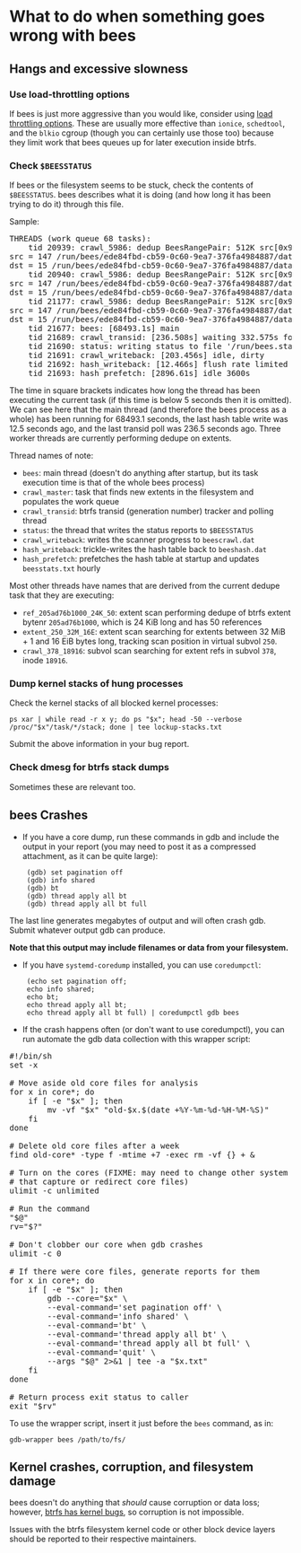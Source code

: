 What to do when something goes wrong with bees
==============================================

Hangs and excessive slowness
----------------------------

### Use load-throttling options

  If bees is just more aggressive than you would like, consider using
  [load throttling options](options.md).  These are usually more effective
  than `ionice`, `schedtool`, and the `blkio` cgroup (though you can
  certainly use those too) because they limit work that bees queues up
  for later execution inside btrfs.

### Check `$BEESSTATUS`

  If bees or the filesystem seems to be stuck, check the contents of
  `$BEESSTATUS`.  bees describes what it is doing (and how long it has
  been trying to do it) through this file.

  Sample:

<pre>
THREADS (work queue 68 tasks):
	tid 20939: crawl_5986: dedup BeesRangePair: 512K src[0x9933f000..0x993bf000] dst[0x9933f000..0x993bf000]
src = 147 /run/bees/ede84fbd-cb59-0c60-9ea7-376fa4984887/data/home/builder/linux/.git/objects/pack/pack-09f06f8759ac7fd163df320b7f7671f06ac2a747.pack
dst = 15 /run/bees/ede84fbd-cb59-0c60-9ea7-376fa4984887/data.new/home/builder/linux/.git/objects/pack/pack-09f06f8759ac7fd163df320b7f7671f06ac2a747.pack
	tid 20940: crawl_5986: dedup BeesRangePair: 512K src[0x992bf000..0x9933f000] dst[0x992bf000..0x9933f000]
src = 147 /run/bees/ede84fbd-cb59-0c60-9ea7-376fa4984887/data/home/builder/linux/.git/objects/pack/pack-09f06f8759ac7fd163df320b7f7671f06ac2a747.pack
dst = 15 /run/bees/ede84fbd-cb59-0c60-9ea7-376fa4984887/data.new/home/builder/linux/.git/objects/pack/pack-09f06f8759ac7fd163df320b7f7671f06ac2a747.pack
	tid 21177: crawl_5986: dedup BeesRangePair: 512K src[0x9923f000..0x992bf000] dst[0x9923f000..0x992bf000]
src = 147 /run/bees/ede84fbd-cb59-0c60-9ea7-376fa4984887/data/home/builder/linux/.git/objects/pack/pack-09f06f8759ac7fd163df320b7f7671f06ac2a747.pack
dst = 15 /run/bees/ede84fbd-cb59-0c60-9ea7-376fa4984887/data.new/home/builder/linux/.git/objects/pack/pack-09f06f8759ac7fd163df320b7f7671f06ac2a747.pack
	tid 21677: bees: [68493.1s] main
	tid 21689: crawl_transid: [236.508s] waiting 332.575s for next 10 transid RateEstimator { count = 87179, raw = 969.066 / 32229.2, ratio = 969.066 / 32465.7, rate = 0.0298489, duration(1) = 33.5021, seconds_for(1) = 1 }
	tid 21690: status: writing status to file '/run/bees.status'
	tid 21691: crawl_writeback: [203.456s] idle, dirty
	tid 21692: hash_writeback: [12.466s] flush rate limited after extent #17 of 64 extents
	tid 21693: hash_prefetch: [2896.61s] idle 3600s
</pre>

 The time in square brackets indicates how long the thread has been
 executing the current task (if this time is below 5 seconds then it
 is omitted).  We can see here that the main thread (and therefore the
 bees process as a whole) has been running for 68493.1 seconds, the
 last hash table write was 12.5 seconds ago, and the last transid poll
 was 236.5 seconds ago.  Three worker threads are currently performing
 dedupe on extents.

 Thread names of note:

 * `bees`: main thread (doesn't do anything after startup, but its task execution time is that of the whole bees process)
 * `crawl_master`: task that finds new extents in the filesystem and populates the work queue
 * `crawl_transid`: btrfs transid (generation number) tracker and polling thread
 * `status`: the thread that writes the status reports to `$BEESSTATUS`
 * `crawl_writeback`: writes the scanner progress to `beescrawl.dat`
 * `hash_writeback`: trickle-writes the hash table back to `beeshash.dat`
 * `hash_prefetch`: prefetches the hash table at startup and updates `beesstats.txt` hourly

Most other threads have names that are derived from the current dedupe
task that they are executing:

 * `ref_205ad76b1000_24K_50`:  extent scan performing dedupe of btrfs extent bytenr `205ad76b1000`, which is 24 KiB long and has 50 references
 * `extent_250_32M_16E`:  extent scan searching for extents between 32 MiB + 1 and 16 EiB bytes long, tracking scan position in virtual subvol `250`.
 * `crawl_378_18916`:  subvol scan searching for extent refs in subvol `378`, inode `18916`.

### Dump kernel stacks of hung processes

Check the kernel stacks of all blocked kernel processes:

	ps xar | while read -r x y; do ps "$x"; head -50 --verbose /proc/"$x"/task/*/stack; done | tee lockup-stacks.txt

Submit the above information in your bug report.

### Check dmesg for btrfs stack dumps

Sometimes these are relevant too.


bees Crashes
------------

 * If you have a core dump, run these commands in gdb and include
 the output in your report (you may need to post it as a compressed
 attachment, as it can be quite large):

        (gdb) set pagination off
        (gdb) info shared
        (gdb) bt
        (gdb) thread apply all bt
        (gdb) thread apply all bt full

  The last line generates megabytes of output and will often crash gdb.
  Submit whatever output gdb can produce.

  **Note that this output may include filenames or data from your
  filesystem.**

 * If you have `systemd-coredump` installed, you can use `coredumpctl`:

        (echo set pagination off;
        echo info shared;
        echo bt;
        echo thread apply all bt;
        echo thread apply all bt full) | coredumpctl gdb bees

 * If the crash happens often (or don't want to use coredumpctl),
   you can run automate the gdb data collection with this wrapper script:

<pre>
#!/bin/sh
set -x

# Move aside old core files for analysis
for x in core*; do
	if [ -e "$x" ]; then
		mv -vf "$x" "old-$x.$(date +%Y-%m-%d-%H-%M-%S)"
	fi
done

# Delete old core files after a week
find old-core* -type f -mtime +7 -exec rm -vf {} + &

# Turn on the cores (FIXME: may need to change other system parameters
# that capture or redirect core files)
ulimit -c unlimited

# Run the command
"$@"
rv="$?"

# Don't clobber our core when gdb crashes
ulimit -c 0

# If there were core files, generate reports for them
for x in core*; do
	if [ -e "$x" ]; then
		gdb --core="$x" \
		--eval-command='set pagination off' \
		--eval-command='info shared' \
		--eval-command='bt' \
		--eval-command='thread apply all bt' \
		--eval-command='thread apply all bt full' \
		--eval-command='quit' \
		--args "$@" 2>&1 | tee -a "$x.txt"
	fi
done

# Return process exit status to caller
exit "$rv"
</pre>

  To use the wrapper script, insert it just before the `bees` command,
  as in:

    gdb-wrapper bees /path/to/fs/


Kernel crashes, corruption, and filesystem damage
-------------------------------------------------

bees doesn't do anything that _should_ cause corruption or data loss;
however, [btrfs has kernel bugs](btrfs-kernel.md), so corruption is
not impossible.

Issues with the btrfs filesystem kernel code or other block device layers
should be reported to their respective maintainers.
